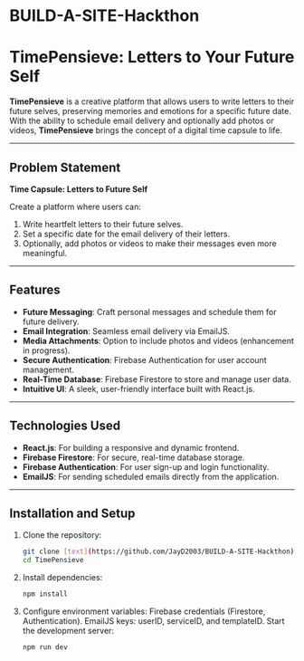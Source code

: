 # BUILD-A-SITE-Hackthon

# TimePensieve: Letters to Your Future Self

**TimePensieve** is a creative platform that allows users to write letters to their future selves, preserving memories and emotions for a specific future date. With the ability to schedule email delivery and optionally add photos or videos, **TimePensieve** brings the concept of a digital time capsule to life.

---

## Problem Statement

**Time Capsule: Letters to Future Self**

Create a platform where users can:
1. Write heartfelt letters to their future selves.
2. Set a specific date for the email delivery of their letters.
3. Optionally, add photos or videos to make their messages even more meaningful.

---

## Features

- **Future Messaging**: Craft personal messages and schedule them for future delivery.
- **Email Integration**: Seamless email delivery via EmailJS.
- **Media Attachments**: Option to include photos and videos (enhancement in progress).
- **Secure Authentication**: Firebase Authentication for user account management.
- **Real-Time Database**: Firebase Firestore to store and manage user data.
- **Intuitive UI**: A sleek, user-friendly interface built with React.js.

---

## Technologies Used

- **React.js**: For building a responsive and dynamic frontend.
- **Firebase Firestore**: For secure, real-time database storage.
- **Firebase Authentication**: For user sign-up and login functionality.
- **EmailJS**: For sending scheduled emails directly from the application.

---

## Installation and Setup

1. Clone the repository:
   ```bash
   git clone [text](https://github.com/JayD2003/BUILD-A-SITE-Hackthon)
   cd TimePensieve

2. Install dependencies:
    ```bash
    npm install

3. Configure environment variables:
    Firebase credentials (Firestore, Authentication).
    EmailJS keys: userID, serviceID, and templateID.
    Start the development server:
    ```bash
    npm run dev